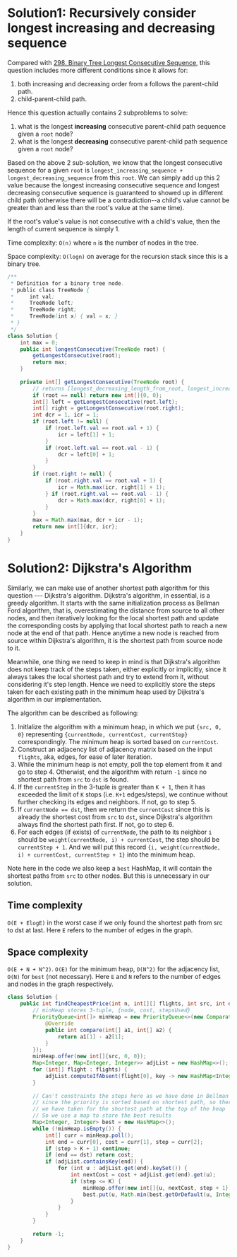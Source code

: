 # Solution1: Recursively consider longest increasing and decreasing sequence

Compared with [298. Binary Tree Longest Consecutive Sequence](https://github.com/YaokaiYang-assaultmaster/LeetCode/blob/master/LeetcodeAlgorithmQuestions/298.%20Binary%20Tree%20Longest%20Consecutive%20Sequence.md), this question includes more different conditions since it allows for:  
1. both increasing and decreasing order from a follows the parent-child path.  
2. child-parent-child path.  

Hence this question actually contains 2 subproblems to solve:  
1. what is the longest __increasing__ consecutive parent-child path sequence given a `root` node?  
2. what is the longest __decreasing__ consecutive parent-child path sequence given a `root` node? 

Based on the above 2 sub-solution, we know that the longest consecutive sequence for a given `root` is `longest_increasing_sequence + longest_decreasing_sequence` from this `root`. We can simply add up this 2 value because the longest increasing consecutive sequence and longest decreasing consecutive sequence is guaranteed to showed up in different child path (otherwise there will be a contradiction--a child's value cannot be greater than and less than the root's value at the same time).  

If the root's value's value is not consecutive with a child's value, then the length of current sequence is simply 1.  

Time complexity: `O(n)` where `n` is the number of nodes in the tree.  

Space complexity: `O(logn)` on average for the recursion stack since this is a binary tree.  

```java
/**
 * Definition for a binary tree node.
 * public class TreeNode {
 *     int val;
 *     TreeNode left;
 *     TreeNode right;
 *     TreeNode(int x) { val = x; }
 * }
 */
class Solution {
    int max = 0;
    public int longestConsecutive(TreeNode root) {
        getLongestConsecutive(root);
        return max;
    }
    
    private int[] getLongestConsecutive(TreeNode root) {
        // returns [longest_decreasing_length_from_root, longest_increasing_length_from_root]
        if (root == null) return new int[]{0, 0};
        int[] left = getLongestConsecutive(root.left);
        int[] right = getLongestConsecutive(root.right);
        int dcr = 1, icr = 1;
        if (root.left != null) {
            if (root.left.val == root.val + 1) {
                icr = left[1] + 1;
            }
            if (root.left.val == root.val - 1) {
                dcr = left[0] + 1;
            }
        }
        if (root.right != null) {
            if (root.right.val == root.val + 1) {
                icr = Math.max(icr, right[1] + 1);
            } if (root.right.val == root.val - 1) {
                dcr = Math.max(dcr, right[0] + 1);
            }
        }
        max = Math.max(max, dcr + icr - 1);
        return new int[]{dcr, icr};
    }
}
```

# Solution2: Dijkstra's Algorithm

Similarly, we can make use of another shortest path algorithm for this question --- Dijkstra's algorithm. Dijkstra's algorithm, in essential, is a greedy algorithm. It starts with the same initialization process as Bellman Ford algorithm, that is, overestimating the distance from source to all other nodes, and then iteratively looking for the local shortest path and update the corresponding costs by applying that local shortest path to reach a new node at the end of that path. Hence anytime a new node is reached from source within Dijkstra's algorithm, it is the shortest path from source node to it. 

Meanwhile, one thing we need to keep in mind is that Dijkstra's algorithm does not keep track of the steps taken, either explicitly or implicitly, since it always takes the local shortest path and try to extend from it, without considering it's step length. Hence we need to explicitly store the steps taken for each existing path in the minimum heap used by Dijkstra's algorithm in our implementation. 

The algorithm can be described as following:   
1. Initlalize the algorithm with a minimum heap, in which we put `{src, 0, 0}` representing `{currentNode, currentCost, currentStep}` correspondingly. The minimum heap is sorted based on `currentCost`.   
2. Construct an adjacency list of adjacency matrix based on the input `flights`, aka, edges, for ease of later iteration.  
3. While the minimum heap is not empty, poll the top element from it and go to step 4. Otherwist, end the algorithm with return `-1` since no shortest path from `src` to `dst` is found.    
4. If the `currentStep` in the 3-tuple is greater than `K + 1`, then it has exceeded the limit of `K` stops (i.e. `K+1` edges/steps), we continue without further checking its edges and neighbors. If not, go to step 5.  
5. If `currentNode == dst`, then we return the `currentCost` since this is already the shortest cost from `src` to `dst`, since Dijkstra's algorithm always find the shortest path first. If not, go to step 6.  
6. For each edges (if exists) of `currentNode`, the path to its neighbor `i` should be `weight(currentNode, i) + currentCost`, the step should be `currentStep + 1`. And we will put this record `{i, weight(currentNode, i) + currentCost, currentStep + 1}` into the minimum heap.  

Note here in the code we also keep a `best` HashMap, it will contain the shortest paths from `src` to other nodes. But this is unnecessary in our solution.  

## Time complexity 

`O(E + ElogE)` in the worst case if we only found the shortest path from src to dst at last. Here `E` refers to the number of edges in the graph.  

## Space complexity

`O(E + N + N^2)`. `O(E)` for the minimum heap, `O(N^2)` for the adjacency list, `O(N)` for `best` (not necessary). Here `E` and `N` refers to the number of edges and nodes in the graph respectively. 

```java
class Solution {
    public int findCheapestPrice(int n, int[][] flights, int src, int dst, int K) {
        // minHeap stores 3-tuple, {node, cost, stepsUsed}
        PriorityQueue<int[]> minHeap = new PriorityQueue<>(new Comparator<int[]>() {
            @Override
            public int compare(int[] a1, int[] a2) {
                return a1[1] - a2[1];
            }
        });
        minHeap.offer(new int[]{src, 0, 0});
        Map<Integer, Map<Integer, Integer>> adjList = new HashMap<>();
        for (int[] flight : flights) {
            adjList.computeIfAbsent(flight[0], key -> new HashMap<Integer, Integer>()).put(flight[1], flight[2]);
        }
        
        // Can't constraints the steps here as we have done in Bellman Ford algorithm,
        // since the priority is sorted based on shortest path, so there is no guarantee how much steps
        // we have taken for the shortest path at the top of the heap
        // So we use a map to store the best results
        Map<Integer, Integer> best = new HashMap<>();
        while (!minHeap.isEmpty()) {
            int[] curr = minHeap.poll();
            int end = curr[0], cost = curr[1], step = curr[2];
            if (step > K + 1) continue;
            if (end == dst) return cost;
            if (adjList.containsKey(end)) {
                for (int u : adjList.get(end).keySet()) {
                    int nextCost = cost + adjList.get(end).get(u);
                    if (step <= K) {
                        minHeap.offer(new int[]{u, nextCost, step + 1});
                        best.put(u, Math.min(best.getOrDefault(u, Integer.MAX_VALUE), nextCost));
                    }
                }
            }
        }
        
        return -1;
    }
}
```
